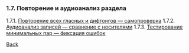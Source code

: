### 1.7. Повторение и аудиоанализ раздела
1.7.1. [Повторение всех гласных и дифтонгов — самопроверка](1.7/1.7.1.md)
1.7.2. [Аудиоанализ записей — сравнение с носителями](1.7/1.7.2.md)
1.7.3. [Тестирование минимальных пар — фиксация ошибок](1.7/1.7.3.md)

[Back](../README.md)
